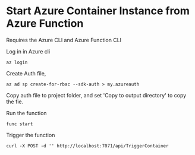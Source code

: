 # Start Azure Container Instance from Azure Function

Requires the Azure CLI and Azure Function CLI

Log in in Azure cli

`az login`

Create Auth file,

`az ad sp create-for-rbac --sdk-auth > my.azureauth`

Copy auth file to project folder, and set 'Copy to output directory' to copy the fie.

Run the function

`func start`

Trigger the function

`curl -X POST -d '' http://localhost:7071/api/TriggerContainer`

